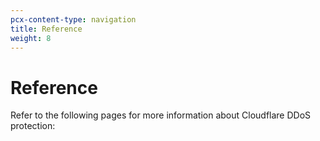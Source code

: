 ```yaml
---
pcx-content-type: navigation
title: Reference
weight: 8
---
```


# Reference

Refer to the following pages for more information about Cloudflare DDoS protection:

<DirectoryListing path="/reference"/>

